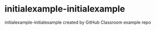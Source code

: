 # initialexample-initialexample
initialexample-initialexample created by GitHub Classroom
example repo
